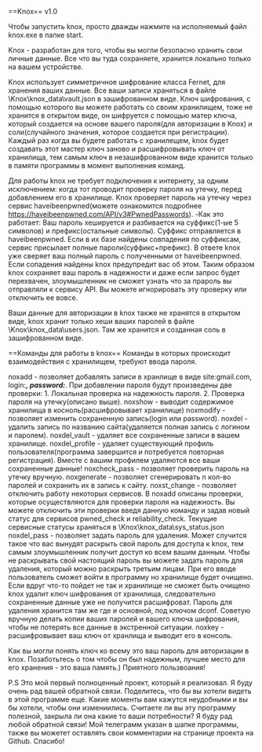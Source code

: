 ==Knox==         v1.0

Чтобы запустить knox, просто дважды нажмите на исполняемый файл knox.exe в папке start.

Knox - разработан для того, чтобы вы могли безопасно хранить свои личные данные. Все что вы туда сохраняете, хранится локально только на вашем устройстве.

Knox использует симметричное шифрование класса Fernet, для хранения ваших данные. Все ваши записи храняться в файле \Knox\knox_data\vault.json  в зашифрованном виде.
Ключ шифрования, с помощью которого вы можете работать со своим хранилищем, тоже не хранится в открытом виде, он шифруется с помощью матер ключа, который создается на основе вашего пароля(для авторизации в Knox) и соли(случайного значения, которое создается при регистрации). Каждый раз когда вы будете работать с хранилещем, knox будет создавать этот мастер ключ заново и расшифровывать ключ от хранилища, тем самым ключ в незашифрованном виде хранится только в памяти программы в момент выполнения команд.

Для работы knox не требует подключения к интернету, за одним исключением: когда тот проводит проверку пароля на утечку, перед добавлением его в хранилище. Knox проверяет пароль на утечку через сервис haveibeenpwned(можете ознакомится подробнее https://haveibeenpwned.com/API/v3#PwnedPasswords).
 -Как это работает:
     Ваш пароль хешируется и разбивается на суффикс(1-ые 5 символов) и префикс(остальные символы).
     Суффикс отправляется в haveibeenpwned.
     Если в их базе найдены совпадения по суффиксам, сервис присылает полные пароли(суффикс+префикс).
     В ответе knox уже сверяет ваш полный пароль с полученными от haveibeenpwned.
     Если сопадения найдены knox предупредит вас об этом.
Таким образом knox сохраняет ваш пароль в надежности и даже если запрос будет перехвачен, злоумышленник не сможет узнать что за прароль вы отправляли к сервису API.
Вы можете игнорировать эту проверку или отключить ее вовсе.

Ваши данные для авторизации в knox также не хранятся в открытом виде, knox хранит только хеши ваших паролей в файле \Knox\knox_data\users.json. Там же хранится и созданная соль в зашифрованном виде.

==Команды для работы в knox==   Команды в которых происходит взаимодействия с хранилищем, требуют ввода пароля.

  noxadd - позволяет добавлять записи в хранлище в виде site:gmail.com, login:***, password:***. При добавлении пароля будут произведены две проверки:
        1. Локальная проверка на надежность пароля.
        2. Проверка пароля на утечку(описано выше).
  noxshow - выводит содержимое хранилища в косноль(расшифровывает хранилище)
  noxmodify - позволяет изменить сохраненную запись(login или password).
  noxdel - удалить запись по названию сайта(удаляется полная запись с логином и паролем).
  noxdel_vault - удаляет все сохраненные записи в вашем хранилище.
  noxdel_profile - удаляет существующий профиль пользователя(программа завершится и потребуется повторная регистрация).
       Вместе с вашим профилем удаляются все ваши сохраненные данные!
  noxcheck_pass - позволяет проверить пароль на утечку вручную.
  noxgenerate - позволяет сгенерировать n кол-во паролей и сохранить их в запись к сайту.
  noxst_change - позволяет отключить работу некоторых сервисов.
       В noxadd описаны проверки, которые осуществляются для проверки пароля на надежность.
       Вы можете отключить эти проверки введя данную команду и задав новый статус для сервисов pwned_check и reliability_check. Текущие сервисные статусы храняться в        \Knox\knox_data\sys_status.json
  noxdel_pass - позволяет задать пароль для удаления.
       Может случится такое что вас вынудят раскрыть свой пароль для доступа к knox, тем самым злоумышленник получит доступ ко всем вашим данным. Чтобы не раскрывать          свой настоящий пароль вы можете задать пароль для удаления, который можно раскрыть третьим лицам. При его вводе пользователь сможет войти в программу но               хранилище будет очищено. Если вдруг что-то пойдет не так и хранилище не сможет быть очищено knox удалит ключ шифрования от хранилища, следовательно сохраненные         данные уже не получится расшифроват. 
       Пароль для удаления хранится там же где и основной, под ключом dconf. 
       Советую вручную делать копии ваших паролей и вашего ключа шифрования, чтобы не потерять все данные в экстренной ситуации.
  noxkey - расшифровывает ваш ключ от хранлища и выводит его в консоль.

Как вы могли понять ключ ко всему это ваш пароль для авторизации в knox. Позаботьтесь о том чтобы он был надежным, лучшее место для его хранения - это ваша память.)
Приятного пользвоания!

P.S Это мой первый полноценный проект, который я реализовал. Я буду очень рад вашей обратной связи. Поделитесь, что бы вы хотели видеть в этой программе еще. Какие моменты вам кажутся неудобными и вы бы хотели, чтобы они измениились. Считаете ли вы эту программу полезной, закрыла ли она какие то ваши потребности? Я буду рад любой обратной связи! Мой телеграмм указан в шапке программы, также вы можетет оставлять свои комментарии на странице проекта на Github. 
Спасибо!
  